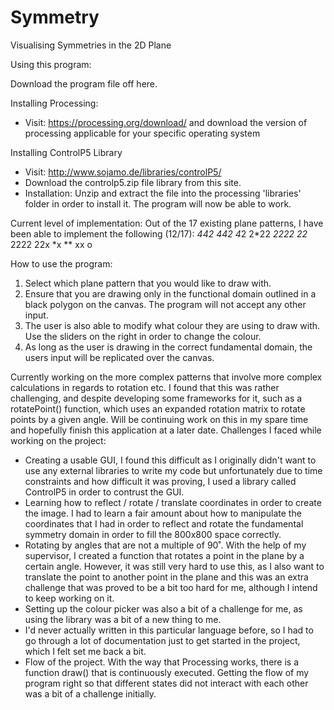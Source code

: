 # Symmetry
Visualising Symmetries in the 2D Plane

Using this program:

Download the program file off here.

Installing Processing:
- Visit: https://processing.org/download/ and download the version of processing applicable for your specific operating system

Installing ControlP5 Library
- Visit: http://www.sojamo.de/libraries/controlP5/ 
- Download the controlp5.zip file library from this site.
- Installation: Unzip and extract the file into the processing 'libraries' folder in order to install it. The program will now be able to work.

Current level of implementation:
Out of the 17 existing plane patterns, I have been able to implement the following (12/17):
*442
442
4*2
2*22
*2222
22*
2222
22x
*x
**
xx
o

How to use the program:
1. Select which plane pattern that you would like to draw with.
2. Ensure that you are drawing only in the functional domain outlined in a black polygon on the canvas. The program will not accept any other input.
3. The user is also able to modify what colour they are using to draw with. Use the sliders on the right in order to change the colour.
4. As long as the user is drawing in the correct fundamental domain, the users input will be replicated over the canvas.

Currently working on the more complex patterns that involve more complex calculations in regards to rotation etc. I found that this was rather challenging, and despite developing some frameworks for it, such as a rotatePoint() function, which uses an expanded rotation matrix to rotate points by a given angle. Will be continuing work on this in my spare time and hopefully finish this application at a later date.
Challenges I faced while working on the project:
- Creating a usable GUI, I found this difficult as I originally didn't want to use any external libraries to write my code but unfortunately due to time constraints and how difficult it was proving, I used a library called ControlP5 in order to contrust the GUI.
- Learning how to reflect / rotate / translate coordinates in order to create the image. I had to learn a fair amount about how to manipulate the coordinates that I had in order to reflect and rotate the fundamental symmetry domain in order to fill the 800x800 space correctly.
- Rotating by angles that are not a multiple of 90˚. With the help of my supervisor, I created a function that rotates a point in the plane by a certain angle. However, it was still very hard to use this, as I also want to translate the point to another point in the plane and this was an extra challenge that was proved to be a bit too hard for me, although I intend to keep working on it.
- Setting up the colour picker was also a bit of a challenge for me, as using the library was a bit of a new thing to me.
- I'd never actually written in this particular language before, so I had to go through a lot of documentation just to get started in the project, which I felt set me back a bit. 
- Flow of the project. With the way that Processing works, there is a function draw() that is continuously executed. Getting the flow of my program right so that different states did not interact with each other was a bit of a challenge initially.
